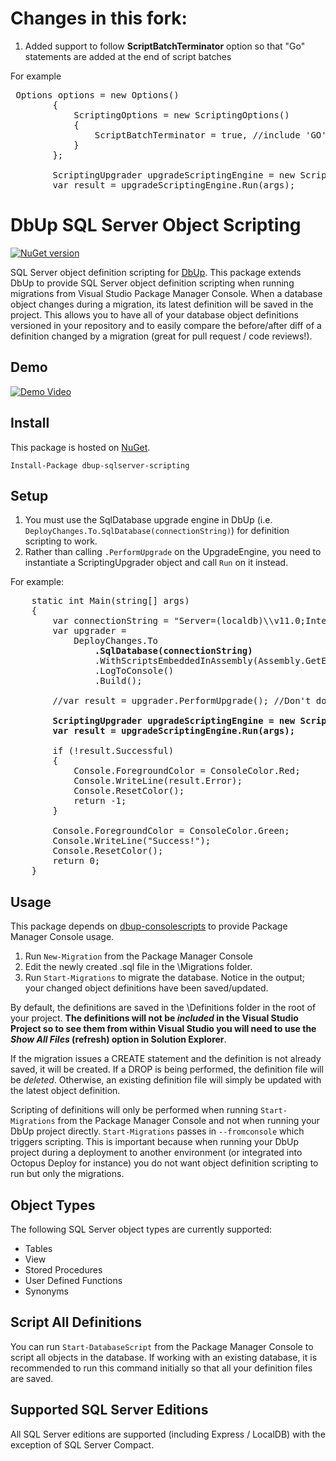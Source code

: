 # Changes in this fork:
1. Added support to follow **ScriptBatchTerminator** option so that "Go" statements are added at the end of script batches

For example
<pre>
 Options options = new Options()
        {
            ScriptingOptions = new ScriptingOptions()
            {
                ScriptBatchTerminator = true, //include 'GO' statements at the end of script batches
            }
        };

        ScriptingUpgrader upgradeScriptingEngine = new ScriptingUpgrader(connectionString, engine, options);
        var result = upgradeScriptingEngine.Run(args);
</pre>

# DbUp SQL Server Object Scripting
[![NuGet version](https://badge.fury.io/nu/dbup-sqlserver-scripting.svg)](https://badge.fury.io/nu/dbup-sqlserver-scripting)

SQL Server object definition scripting for [DbUp](http://dbup.github.io/).  This package extends DbUp to provide SQL Server object definition scripting when running migrations from Visual Studio Package Manager Console.  When a database object changes during a migration, its latest definition will be saved in the project.  This allows you to have all of your database object definitions versioned in your repository and to easily compare the before/after diff of a definition changed by a migration (great for pull request / code reviews!).   

## Demo

[![Demo Video](https://raw.githubusercontent.com/bradyholt/dbup-sqlserver-scripting/master/assets/demo-thumbnail.png)](https://www.youtube.com/watch?v=2uMsVl_Zk6Y)

## Install
This package is hosted on [NuGet](https://www.nuget.org/packages/dbup-sqlserver-scripting/).

    Install-Package dbup-sqlserver-scripting

## Setup

1. You must use the SqlDatabase upgrade engine in DbUp (i.e. `DeployChanges.To.SqlDatabase(connectionString)`) for definition scripting to work.
2. Rather than calling `.PerformUpgrade` on the UpgradeEngine, you need to instantiate a ScriptingUpgrader object and call `Run` on it instead.

For example:
<pre>
    static int Main(string[] args)
    {
        var connectionString = "Server=(localdb)\\v11.0;Integrated Security=true;AttachDbFileName=C:\\Users\\johndoe\\DbUpTest.mdf;";
        var upgrader =
            DeployChanges.To
                <strong>.SqlDatabase(connectionString)</strong>
                .WithScriptsEmbeddedInAssembly(Assembly.GetExecutingAssembly())
                .LogToConsole()
                .Build();

        //var result = upgrader.PerformUpgrade(); //Don't do this!  Do the following instead.

        <strong>ScriptingUpgrader upgradeScriptingEngine = new ScriptingUpgrader(connectionString, upgrader);</strong>
        <strong>var result = upgradeScriptingEngine.Run(args);</strong>

        if (!result.Successful)
        {
            Console.ForegroundColor = ConsoleColor.Red;
            Console.WriteLine(result.Error);
            Console.ResetColor();
            return -1;
        }

        Console.ForegroundColor = ConsoleColor.Green;
        Console.WriteLine("Success!");
        Console.ResetColor();
        return 0;
    }
</pre>
## Usage
This package depends on [dbup-consolescripts](https://github.com/bradyholt/dbup-consolescripts) to provide Package Manager Console usage.

1. Run `New-Migration` from the Package Manager Console
2. Edit the newly created .sql file in the \Migrations folder.
3. Run `Start-Migrations` to migrate the database.  Notice in the output; your changed object definitions have been saved/updated.

By default, the definitions are saved in the \Definitions folder in the root of your project.  **The definitions will not be *included* in the Visual Studio Project so to see them from within Visual Studio you will need to use the *Show All Files* (refresh) option in Solution Explorer**.

If the migration issues a CREATE statement and the definition is not already saved, it will be created.  If a DROP is being performed, the definition file will be *deleted*.  Otherwise, an existing definition file will simply be updated with the latest object definition.

Scripting of definitions will only be performed when running `Start-Migrations` from the Package Manager Console and not when running your DbUp project directly.  `Start-Migrations` passes in `--fromconsole` which triggers scripting.  This is important because when running your DbUp project during a deployment to another environment (or integrated into Octopus Deploy for instance) you do not want object definition scripting to run but only the migrations.

## Object Types
The following SQL Server object types are currently supported:

* Tables
* View
* Stored Procedures
* User Defined Functions
* Synonyms

## Script All Definitions
You can run `Start-DatabaseScript` from the Package Manager Console to script all objects in the database.  If working with an existing database, it is recommended to run this command initially so that all your definition files are saved.  

## Supported SQL Server Editions
All SQL Server editions are supported (including Express / LocalDB) with the exception of SQL Server Compact. 
